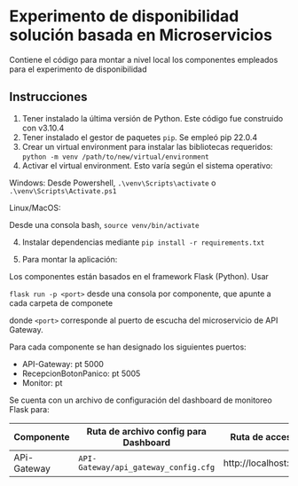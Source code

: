 # Experimento de disponibilidad solución basada en Microservicios

Contiene el código para montar a nivel local los componentes empleados para el experimento de disponibilidad

## Instrucciones 

1. Tener instalado la última versión de Python. Este código fue construido con v3.10.4
2. Tener instalado el gestor de paquetes `pip`. Se empleó pip 22.0.4
2. Crear un virtual environment para instalar las bibliotecas requeridos: `python -m venv /path/to/new/virtual/environment`
3. Activar el virtual environment. Esto varía según el sistema operativo:

Windows:
Desde Powershell, `.\venv\Scripts\activate` o `.\venv\Scripts\Activate.ps1`

Linux/MacOS:

Desde una consola bash, `source venv/bin/activate`

4. Instalar dependencias mediante `pip install -r requirements.txt`

5. Para montar la aplicación:

Los componentes están basados en el framework Flask (Python). Usar 

`flask run -p <port>` desde una consola por componente, que apunte a cada carpeta de componete

donde `<port>` corresponde al puerto de escucha del microservicio de API Gateway.

Para cada componente se han designado los siguientes puertos:

* API-Gateway: pt 5000
* RecepcionBotonPanico: pt 5005
* Monitor: pt

Se cuenta con un archivo de configuración del dashboard de monitoreo Flask para:

| Componente   | Ruta de archivo config para Dashboard     | Ruta de acceso a dashboard      |
|--------------|-------------------------------------------|---------------------------------|
| APi-Gateway  | `API-Gateway/api_gateway_config.cfg`      | http://localhost:5000/dashboard |

